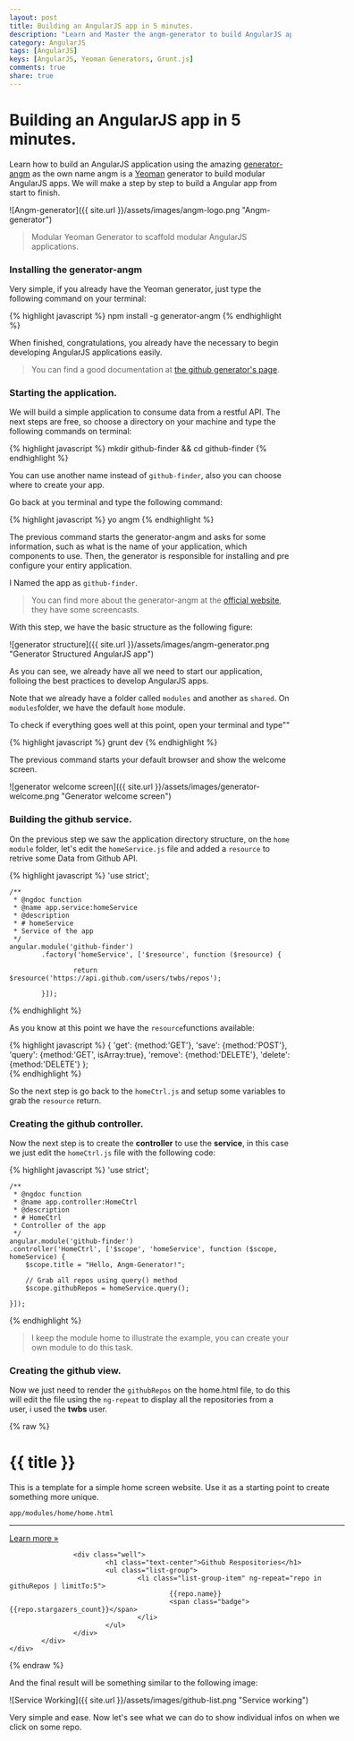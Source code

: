 ```yaml
---
layout: post
title: Building an AngularJS app in 5 minutes.
description: "Learn and Master the angm-generator to build AngularJS application easily."
category: AngularJS
tags: [AngularJS]
keys: [AngularJS, Yeoman Generators, Grunt.js]
comments: true
share: true
---
```


# Building an AngularJS app in 5 minutes.
Learn how to build an AngularJS application using the amazing [generator-angm](http://www.newaeonweb.com.br/generator-angm) as the own name angm is a [Yeoman](http://yeoman.io/) generator to build modular AngularJS apps.
We will make a step by step to build a Angular app from start to finish.

![Angm-generator]({{ site.url }}/assets/images/angm-logo.png "Angm-generator")

>  Modular Yeoman Generator to scaffold modular AngularJS applications.

### Installing the generator-angm
Very simple, if you already have the Yeoman generator, just type the following command on your terminal:

{% highlight javascript %}
    npm install -g generator-angm
{% endhighlight %}

When finished, congratulations, you already have the necessary to begin developing AngularJS applications easily.

> You can find a good documentation at [the github generator's page](https://github.com/newaeonweb/generator-angm).

### Starting the application.
We will build a simple application to consume data from a restful API.
The next steps are free, so choose a directory on your machine and type the following commands on terminal:

{% highlight javascript %}
    mkdir github-finder && cd github-finder
{% endhighlight %}


You can use another name instead of `github-finder`, also you can choose where to create your app.

Go back at you terminal and type the following command:

{% highlight javascript %}
    yo angm
{% endhighlight %}

The previous command starts the generator-angm and asks for some information, such as what is the name of your application, which components to use.
Then, the generator is responsible for installing and pre configure your entiry application.

I Named the app as `github-finder`.

> You can find more about the generator-angm at the [official website](http://www.newaeonweb.com.br/generator-angm), they have some screencasts.

With this step, we have the basic structure as the following figure:

![generator structure]({{ site.url }}/assets/images/angm-generator.png "Generator Structured AngularJS app")

As you can see, we already have all we need to start our application, folloing the best practices to develop AngularJS apps.

Note that we already have a folder called `modules` and another as `shared`.
On `modules`folder, we have the default `home` module.

To check if everything goes well at this point, open your terminal and type""

{% highlight javascript %}
    grunt dev
{% endhighlight %}

The previous command starts your default browser and show the welcome screen.

![generator welcome screen]({{ site.url }}/assets/images/generator-welcome.png "Generator welcome screen")

### Building the github service.
On the previous step we saw the application directory structure, on the `home module` folder, let's edit the `homeService.js` file and added
a `resource` to retrive some Data from Github API.

{% highlight javascript %}
    'use strict';

    /**
     * @ngdoc function
     * @name app.service:homeService
     * @description
     * # homeService
     * Service of the app
     */
    angular.module('github-finder')
            .factory('homeService', ['$resource', function ($resource) {

                    return $resource('https://api.github.com/users/twbs/repos');

            }]);
{% endhighlight %}

As you know at this point we have the `resource`functions available:

{% highlight javascript %}
    { 'get':    {method:'GET'},
      'save':   {method:'POST'},
      'query':  {method:'GET', isArray:true},
      'remove': {method:'DELETE'},
      'delete': {method:'DELETE'} };  
{% endhighlight %}

So the next step is go back to the `homeCtrl.js` and setup some variables to grab the `resource` return.

### Creating the github controller.
Now the next step is to create the **controller** to use the **service**, in this case we just edit the `homeCtrl.js` file with the
following code:

{% highlight javascript %}
    'use strict';

    /**
     * @ngdoc function
     * @name app.controller:HomeCtrl
     * @description
     * # HomeCtrl
     * Controller of the app
     */
    angular.module('github-finder')
	.controller('HomeCtrl', ['$scope', 'homeService', function ($scope, homeService) {
		$scope.title = "Hello, Angm-Generator!";

		// Grab all repos using query() method
		$scope.githubRepos = homeService.query();

	}]);
{% endhighlight %}

> I keep the module home to illustrate the example, you can create your own module to do this task.

### Creating the github view.
Now we just need to render the `githubRepos` on the home.html file, to do this will edit the file using the `ng-repeat` to display
all the repositories from a user, i used the **twbs** user.

{% raw %}
    <div ng-controller="HomeCtrl">
            <div class="splash" style="width:600px; margin:0 auto; ">
                    <h1>{{ title }}</h1>
                    <p>This is a template for a simple home screen website. Use it as a starting point to create something more unique.</p>
                    <code>app/modules/home/home.html</code>
                    <hr>
                    <p><a href="http://www.github.com/newaeonweb/generator-angm" class="btn btn-primary" role="button">Learn more »</a></p>

                    <div class="well">
                            <h1 class="text-center">Github Respositories</h1>
                            <ul class="list-group">
                                    <li class="list-group-item" ng-repeat="repo in githuRepos | limitTo:5">
                                            {{repo.name}}
                                            <span class="badge">{{repo.stargazers_count}}</span>
                                    </li>
                            </ul>
                    </div>
            </div>
    </div>
{% endraw %}

And the final result will be something similar to the following image:

![Service Working]({{ site.url }}/assets/images/github-list.png "Service working")

Very simple and ease. Now let's see what we can do to show individual infos on when we click on some repo.
